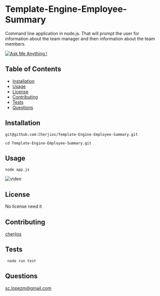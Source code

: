 # Template-Engine-Employee-Summary
Command line application in node.js. That will prompt the user for information about the team manager and then information about the team members.


  [![Ask Me Anything !](https://img.shields.io/badge/Ask%20me-anything-1abc9c.svg)](https://GitHub.com/Naereen/ama)

## Table of Contents
- [Installation](#Installation)
- [Usage](#Usage)
- [License](#License)
- [Contributing](#Contributing)
- [Tests](#Tests)
- [Questions](#Questions)

## Installation
```
git@github.com:Cherjios/Template-Engine-Employee-Summary.git

cd Template-Engine-Employee-Summary.git
```

## Usage
```
node app.js
```

![video](https://drive.google.com/file/d/1VZ-NoRsYAVHHlUmn8DEL0smw_6etV9fB/view)


## License
No license need it

## Contributing
[cherjios](https://github.com/cherjios)

##  Tests
``` node run test```

## Questions
 sc.lopezm@gmail.com